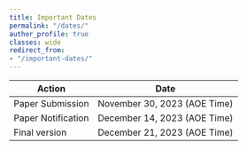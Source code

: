 ```yaml
---
title: Important Dates
permalink: "/dates/"
author_profile: true
classes: wide
redirect_from:
- "/important-dates/"
---
```


| Action               | Date                     |
| -------------------- | ------------------------ |
| Paper Submission     | November 30, 2023 (AOE Time) |
| Paper Notification   | December 14, 2023 (AOE Time) |
| Final version        | December 21, 2023 (AOE Time) |
